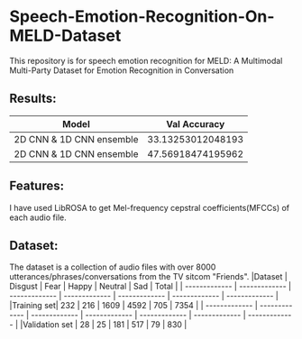 # Speech-Emotion-Recognition-On-MELD-Dataset
This repository is for speech emotion recognition for MELD: A Multimodal Multi-Party Dataset for Emotion Recognition in Conversation

## Results:
| Model  | Val Accuracy |
| ------------- | ------------- |
| 2D CNN & 1D CNN ensemble  | 33.13253012048193 |
|  2D CNN & 1D CNN ensemble  | 47.56918474195962  |


## Features:
I have used LibROSA to get Mel-frequency cepstral coefficients(MFCCs) of each audio file. 

## Dataset:
The dataset is a collection of audio files with over 8000 utterances/phrases/conversations from the TV sitcom "Friends".
|Dataset |	Disgust |	Fear |	Happy |	Neutral |	Sad |	Total |
| ------------- | ------------- | ------------- | ------------- | ------------- | ------------- | ------------- | 
|Training set| 	232 |	216 |	1609 |	4592 |	705 |	7354 |
| ------------- | ------------- | ------------- | ------------- | ------------- | ------------- | ------------- | 
|Validation set |	28 |	25 |	181 |	517 |	79 |	830 |
